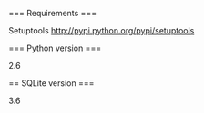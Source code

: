 === Requirements ===

Setuptools http://pypi.python.org/pypi/setuptools

=== Python version ===

2.6

== SQLite version ===

3.6
